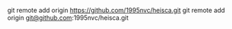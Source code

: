 git remote add origin https://github.com/1995nvc/heisca.git
git remote add origin git@github.com:1995nvc/heisca.git
